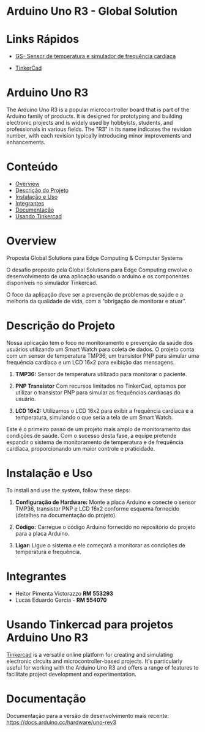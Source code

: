 Arduino Uno R3 - Global Solution
===========================================

# Links Rápidos

- [GS- Sensor de temperatura e simulador de frequência cardíaca](https://www.tinkercad.com/things/affay56ZPpu-gs-sensor-de-temperatura-e-simulador-de-frequencia-cardiaca?sharecode=f3Ri3olxdRvtfouw7US0ebf2GXF3gOKzrGHe7805ZGU)

- [TinkerCad](https://www.tinkercad.com)

# Arduino Uno R3

The Arduino Uno R3 is a popular microcontroller board that is part of the Arduino family of products. It is designed for prototyping and building electronic projects and is widely used by hobbyists, students, and professionals in various fields. The "R3" in its name indicates the revision number, with each revision typically introducing minor improvements and enhancements.
# Conteúdo
- [Overview](#overview)
- [Descrição do Projeto](#descricao-do-projeto)
- [Instalação e Uso](#instalacao-e-uso)
- [Integrantes](#integrantes)
- [Documentação](#documentacao)
- [Usando Tinkercad](#usando-tinkercad-para-projetos-arduino-uno-R3)

# Overview
Proposta Global Solutions para Edge Computing & Computer Systems

O desafio proposto pela Global Solutions para Edge Computing envolve o desenvolvimento de uma aplicação usando o arduino e os
componentes disponíveis no simulador Tinkercad.

O foco da aplicação deve ser a prevenção de problemas de saúde e a melhoria da qualidade de vida, com a “obrigação de monitorar e
atuar”.

# Descrição do Projeto
Nossa aplicação tem o foco no monitoramento e prevenção da saúde dos usuários utilizando um Smart Watch para coleta de dados. O projeto conta com um sensor de temperatura TMP36, um transistor PNP para simular uma frequência cardíaca e um LCD 16x2 para exibição das mensagens.     

1. **TMP36:** Sensor de temperatura utilizado para monitorar o paciente.

2. **PNP Transistor** Com recursos limitados no TinkerCad, optamos por utilizar o transistor PNP para simular as frequências cardíacas do usuário.
   
4. **LCD 16x2:** Utilizamos o LCD 16x2 para exibir a frequência cardíaca e a temperatura, simulando o que seria a tela de um Smart Watch. 

Este é o primeiro passo de um projeto mais amplo de monitoramento das condições de saúde. Com o sucesso desta fase, a equipe pretende expandir o sistema de monitoramento de temperatura e de frequência cardíaca, proporcionando um maior controle e praticidade.

# Instalação e Uso
To install and use the system, follow these steps:

1. **Configuração de Hardware:** Monte a placa Arduino e conecte o sensor TMP36, transistor PNP e LCD 16x2 conforme esquema fornecido (detalhes na documentação do projeto).

2. **Código:** Carregue o código Arduino fornecido no repositório do projeto para a placa Arduino.

3. **Ligar:** Ligue o sistema e ele começará a monitorar as condições de temperatura e frequência.

#  Integrantes

- Heitor Pimenta Victorazzo **RM 553293**
- Lucas Eduardo Garcia - **RM 554070**

# Usando Tinkercad para projetos Arduino Uno R3

[Tinkercad](https://www.tinkercad.com?utm_source=arduino-uno-r3) is a versatile online platform for creating and simulating electronic circuits and microcontroller-based projects. It's particularly useful for working with the Arduino Uno R3 and offers a range of features to facilitate project development and experimentation.

#  Documentação

Documentação para a versão de desenvolvimento mais recente: https://docs.arduino.cc/hardware/uno-rev3
